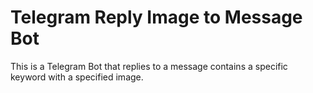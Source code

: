 # Telegram Reply Image to Message Bot

This is a Telegram Bot that replies to a message contains a specific keyword with a specified image.
